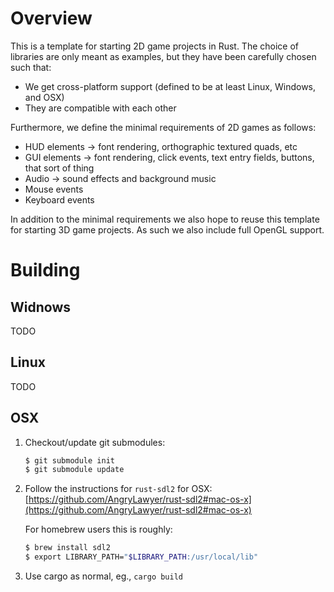 # Overview

This is a template for starting 2D game projects in Rust. The choice of libraries are only meant as examples, but they have been carefully chosen such that:

  * We get cross-platform support (defined to be at least Linux, Windows, and OSX)
  * They are compatible with each other

Furthermore, we define the minimal requirements of 2D games as follows:

  * HUD elements -> font rendering, orthographic textured quads, etc
  * GUI elements -> font rendering, click events, text entry fields, buttons, that sort of thing
  * Audio -> sound effects and background music
  * Mouse events
  * Keyboard events

In addition to the minimal requirements we also hope to reuse this template for starting 3D game projects. As such we also include full OpenGL support.

# Building

## Widnows

TODO

## Linux

TODO

## OSX

1. Checkout/update git submodules:

    ```sh
    $ git submodule init
    $ git submodule update
    ```

2. Follow the instructions for `rust-sdl2` for OSX: [https://github.com/AngryLawyer/rust-sdl2#mac-os-x](https://github.com/AngryLawyer/rust-sdl2#mac-os-x)

    For homebrew users this is roughly:

    ```sh
    $ brew install sdl2
    $ export LIBRARY_PATH="$LIBRARY_PATH:/usr/local/lib"
    ```

3. Use cargo as normal, eg., `cargo build`
